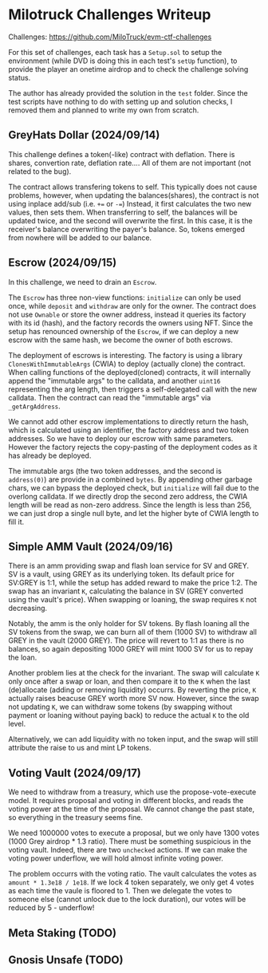 # Milotruck Challenges Writeup

Challenges: https://github.com/MiloTruck/evm-ctf-challenges

For this set of challenges, each task has a `Setup.sol` to setup the environment (while DVD is doing this in each test's `setUp` function), to provide the player an onetime airdrop and to check the challenge solving status.

The author has already provided the solution in the `test` folder.
Since the test scripts have nothing to do with setting up and solution checks, I removed them and planned to write my own from scratch.

## GreyHats Dollar (2024/09/14)

This challenge defines a token(-like) contract with deflation.
There is shares, convertion rate, deflation rate.... All of them are not important (not related to the bug).

The contract allows transfering tokens to self.
This typically does not cause problems, however, when updating the balances(shares), the contract is not using inplace add/sub (i.e. `+=` or `-=`)
Instead, it first calculates the two new values, then sets them.
When transferring to self, the balances will be updated twice, and the second will overwrite the first.
In this case, it is the receiver's balance overwriting the payer's balance.
So, tokens emerged from nowhere will be added to our balance.

## Escrow (2024/09/15)

In this challenge, we need to drain an `Escrow`.

The `Escrow` has three non-view functions: `initialize` can only be used once, while `deposit` and `withdraw` are only for the owner.
The contract does not use `Ownable` or store the owner address, instead it queries its factory with its id (hash), and the factory records the owners using NFT.
Since the setup has renounced ownership of the `Escrow`, if we can deploy a new escrow with the same hash, we become the owner of both escrows.

The deployment of escrows is interesting.
The factory is using a library `ClonesWithImmutableArgs` (CWIA) to deploy (actually clone) the contract.
When calling functions of the deployed(cloned) contracts, it will internally append the "immutable args" to the calldata, and another `uint16` representing the arg length, then triggers a self-delegated call with the new calldata.
Then the contract can read the "immutable args" via `_getArgAddress`.

We cannot add other escrow implementations to directly return the hash, which is calculated using an identifier, the factory address and two token addresses.
So we have to deploy our escrow with same parameters.
However the factory rejects the copy-pasting of the deployment codes as it has already be deployed.

The immutable args (the two token addresses, and the second is `address(0)`) are provide in a combined `bytes`.
By appending other garbage chars, we can bypass the deployed check, but `initialize` will fail due to the overlong calldata.
If we directly drop the second zero address, the CWIA length will be read as non-zero address.
Since the length is less than 256, we can just drop a single null byte, and let the higher byte of CWIA length to fill it.

## Simple AMM Vault (2024/09/16)
There is an amm providing swap and flash loan service for SV and GREY.
SV is a vault, using GREY as its underlying token.
Its default price for SV:GREY is 1:1, while the setup has added reward to make the price 1:2.
The swap has an invariant `K`, calculating the balance in SV (GREY converted using the vault's price).
When swapping or loaning, the swap requires `K` not decreasing.

Notably, the amm is the only holder for SV tokens.
By flash loaning all the SV tokens from the swap, we can burn all of them (1000 SV) to withdraw all GREY in the vault (2000 GREY).
The price will revert to 1:1 as there is no balances, so again depositing 1000 GREY will mint 1000 SV for us to repay the loan.

Another problem lies at the check for the invariant.
The swap will calculate `K` only once after a swap or loan, and then compare it to the `K` when the last (de)allocate (adding or removing liquidity) occurrs.
By reverting the price, `K` actually raises beacuse GREY worth more SV now.
However, since the swap not updating `K`, we can withdraw some tokens (by swapping without payment or loaning without paying back) to reduce the actual `K` to the old level.

Alternatively, we can add liquidity with no token input, and the swap will still attribute the raise to us and mint LP tokens.

## Voting Vault (2024/09/17)

We need to withdraw from a treasury, which use the propose-vote-execute model.
It requires proposal and voting in different blocks, and reads the voting power at the time of the proposal.
We cannot change the past state, so everything in the treasury seems fine.

We need 1000000 votes to execute a proposal, but we only have 1300 votes (1000 Grey airdrop * 1.3 ratio).
There must be something suspicious in the voting vault.
Indeed, there are two `unchecked` actions.
If we can make the voting power underflow, we will hold almost infinite voting power.

The problem occurrs with the voting ratio. The vault calculates the votes as `amount * 1.3e18 / 1e18`.
If we lock 4 token separately, we only get 4 votes as each time the vaule is floored to 1.
Then we delegate the votes to someone else (cannot unlock due to the lock duration), our votes will be reduced by 5 - underflow!

## Meta Staking (TODO)

## Gnosis Unsafe (TODO)

